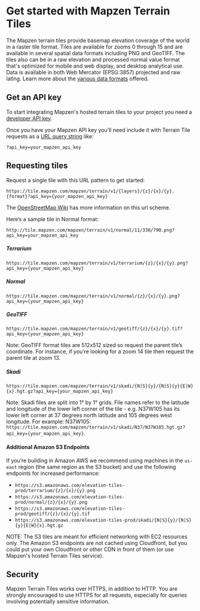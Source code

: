 # Get started with Mapzen Terrain Tiles

The Mapzen terrain tiles provide basemap elevation coverage of the world in a raster tile format. Tiles are available for zooms 0 through 15 and are available in several spatial data formats including PNG and GeoTIFF. The tiles also can be in a raw elevation and processed normal value format that's optimized for mobile and web display, and desktop analytical use. Data is available in both Web Mercator (EPSG:3857) projected and raw latlng. Learn more about the [various data formats](fileformats.md) offered.

## Get an API key

To start integrating Mapzen's hosted terrain tiles to your project you need a [developer API key](https://mapzen.com/documentation/overview/).

Once you have your Mapzen API key you'll need include it with Terrain Tile requests as a [URL query string](https://en.wikipedia.org/wiki/Query_string) like:

```
?api_key=your_mapzen_api_key
```

## Requesting tiles

Request a single tile with this URL pattern to get started:
  		  
```
https://tile.mapzen.com/mapzen/terrain/v1/{layers}/{z}/{x}/{y}.{format}?api_key={your_mapzen_api_key}
```
  		  
The [OpenStreetMap Wiki](http://wiki.openstreetmap.org/wiki/Slippy_map_tilenames) has more information on this url scheme.
  		  
Here’s a sample tile in Normal format:
  		  
```
http://tile.mapzen.com/mapzen/terrain/v1/normal/11/330/790.png?api_key=your_mapzen_api_key
```

##### Terrarium

```
https://tile.mapzen.com/mapzen/terrain/v1/terrarium/{z}/{x}/{y}.png?api_key={your_mapzen_api_key}
```

##### Normal

```
https://tile.mapzen.com/mapzen/terrain/v1/normal/{z}/{x}/{y}.png?api_key={your_mapzen_api_key}
```

##### GeoTIFF

```
https://tile.mapzen.com/mapzen/terrain/v1/geotiff/{z}/{x}/{y}.tif?api_key={your_mapzen_api_key}
```

Note: GeoTIFF format tiles are 512x512 sized so request the parent tile’s coordinate. For instance, if you’re looking for a zoom 14 tile then request the parent tile at zoom 13.

##### Skadi

```
https://tile.mapzen.com/mapzen/terrain/v1/skadi/{N|S}{y}/{N|S}{y}{E|W}{x}.hgt.gz?api_key={your_mapzen_api_key}
```
  
Note: Skadi files are split into 1° by 1° grids. File names refer to the latitude and longitude of the lower left corner of the tile - e.g. N37W105 has its lower left corner at 37 degrees north latitude and 105 degrees west longitude. For example:  N37W105: `https://tile.mapzen.com/mapzen/terrain/v1/skadi/N37/N37W105.hgt.gz?api_key={your_mapzen_api_key}`.

#### Additional Amazon S3 Endpoints

If you’re building in Amazon AWS we recommend using machines in the `us-east` region (the same region as the S3 bucket) and use the following endpoints for increased performance:

* `https://s3.amazonaws.com/elevation-tiles-prod/terrarium/{z}/{x}/{y}.png`
* `https://s3.amazonaws.com/elevation-tiles-prod/normal/{z}/{x}/{y}.png`
* `https://s3.amazonaws.com/elevation-tiles-prod/geotiff/{z}/{x}/{y}.tif`
* `https://s3.amazonaws.com/elevation-tiles-prod/skadi/{N|S}{y}/{N|S}{y}{E|W}{x}.hgt.gz`

NOTE: The S3 tiles are meant for efficient networking with EC2 resources only. The Amazon S3 endpoints are not cached using Cloudfront, but you could put your own Cloudfront or other CDN in front of them (or use Mapzen's hosted Terrain Tiles service).

## Security

Mapzen Terrain Tiles works over HTTPS, in addition to HTTP. You are strongly encouraged to use HTTPS for all requests, especially for queries involving potentially sensitive information.
